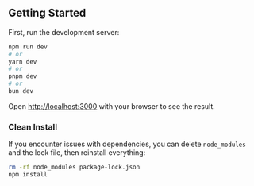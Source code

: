 ## Getting Started

First, run the development server:

```bash
npm run dev
# or
yarn dev
# or
pnpm dev
# or
bun dev
```

Open [http://localhost:3000](http://localhost:3000) with your browser to see the result.

### Clean Install

If you encounter issues with dependencies, you can delete `node_modules` and the lock file, then reinstall everything:

```bash
rm -rf node_modules package-lock.json
npm install
```
